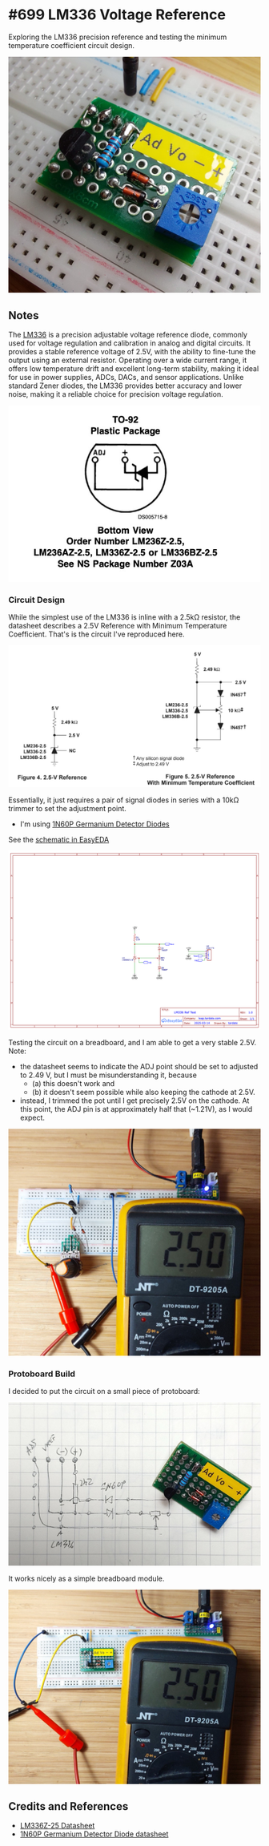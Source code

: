 # #699 LM336 Voltage Reference

Exploring the LM336 precision reference and testing the minimum temperature coefficient circuit design.

![Build](./assets/LM336_build.jpg?raw=true)

## Notes

The [LM336](https://www.futurlec.com/Linear/LM336Z-25.shtml) is a precision adjustable voltage reference diode, commonly used for voltage regulation and calibration in analog and digital circuits. It provides a stable reference voltage of 2.5V, with the ability to fine-tune the output using an external resistor. Operating over a wide current range, it offers low temperature drift and excellent long-term stability, making it ideal for use in power supplies, ADCs, DACs, and sensor applications. Unlike standard Zener diodes, the LM336 provides better accuracy and lower noise, making it a reliable choice for precision voltage regulation.

![lm336-pinout](./assets/lm336-pinout.jpg)

### Circuit Design

While the simplest use of the LM336 is inline with a 2.5kΩ resistor, the datasheet describes a 2.5V Reference with Minimum Temperature Coefficient.
That's is the circuit I've reproduced here.

![lm336-ref-circuits](./assets/lm336-ref-circuits.jpg)

Essentially, it just requires a pair of signal diodes in series with a 10kΩ trimmer to set the adjustment point.

* I'm using [1N60P Germanium Detector Diodes](https://www.futurlec.com/Diodes/1N60P.shtml)

See the [schematic in EasyEDA](https://easyeda.com/editor#id=10979ec84b8340caa0ff0bc32b6b1b89)

![schematic](./assets/LM336_schematic.png?raw=true)

Testing the circuit on a breadboard, and I am able to get a very stable 2.5V.
Note:

* the datasheet seems to indicate the ADJ point should be set to adjusted to 2.49 V, but I must be misunderstanding it, because
    * (a) this doesn't work and
    * (b) it doesn't seem possible while also keeping the cathode at 2.5V.
* instead, I trimmed the pot until I get precisely 2.5V on the cathode. At this point, the ADJ pin is at approximately half that (~1.21V), as I would expect.

![bb_build](./assets/LM336_bb_build.jpg?raw=true)

### Protoboard Build

I decided to put the circuit on a small piece of protoboard:

![protoboard_design](./assets/protoboard_design.jpg)

It works nicely as a simple breadboard module.

![protoboard_test](./assets/protoboard_test.jpg)

## Credits and References

* [LM336Z-25 Datasheet](https://www.futurlec.com/Linear/LM336Z-25.shtml)
* [1N60P Germanium Detector Diode datasheet](https://www.futurlec.com/Diodes/1N60P.shtml)
